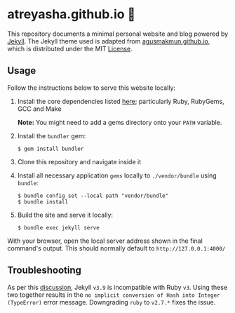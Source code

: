 # atreyasha.github.io :microscope:

This repository documents a minimal personal website and blog powered by [Jekyll](https://jekyllrb.com/). The Jekyll theme used is adapted from [agusmakmun.github.io](https://github.com/agusmakmun/agusmakmun.github.io), which is distributed under the MIT [License](THIRD_PARTY_NOTICES.txt).

## Usage

Follow the instructions below to serve this website locally:

1. Install the core dependencies listed [here](https://jekyllrb.com/docs/installation/); particularly Ruby, RubyGems, GCC and Make

    **Note:** You might need to add a gems directory onto your `PATH` variable.

2. Install the `bundler` gem:

    ```
    $ gem install bundler
    ```

3. Clone this repository and navigate inside it

4. Install all necessary application `gems` locally to `./vendor/bundle` using `bundle`:

   ```
   $ bundle config set --local path "vendor/bundle"
   $ bundle install
   ```

5. Build the site and serve it locally: 
   ```
   $ bundle exec jekyll serve
   ```

With your browser, open the local server address shown in the final command's output. This should normally default to `http://127.0.0.1:4000/`

## Troubleshooting

As per this [discussion](https://talk.jekyllrb.com/t/error-no-implicit-conversion-of-hash-into-integer/5890/2), Jekyll `v3.9` is incompatible with Ruby `v3`. Using these two together results in the `no implicit conversion of Hash into Integer (TypeError)` error message. Downgrading `ruby` to `v2.7.*` fixes the issue.
